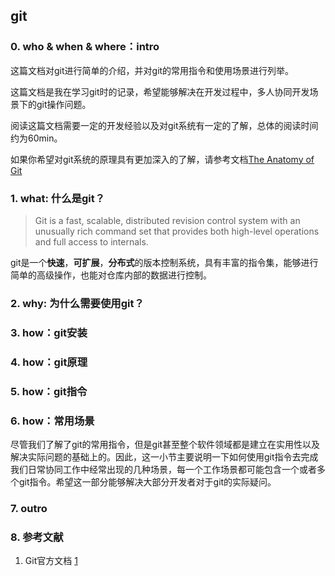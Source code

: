 ## git

### 0. who & when & where：intro
这篇文档对git进行简单的介绍，并对git的常用指令和使用场景进行列举。

这篇文档是我在学习git时的记录，希望能够解决在开发过程中，多人协同开发场景下的git操作问题。

阅读这篇文档需要一定的开发经验以及对git系统有一定的了解，总体的阅读时间约为60min。

如果你希望对git系统的原理具有更加深入的了解，请参考文档[The Anatomy of Git](./git-anatomy.md)

### 1. what: 什么是git？
> Git is a fast, scalable, distributed revision control system with an unusually rich command set that provides both high-level operations and full access to internals.

git是一个**快速**，**可扩展**，**分布式**的版本控制系统，具有丰富的指令集，能够进行简单的高级操作，也能对仓库内部的数据进行控制。

### 2. why: 为什么需要使用git？


### 3. how：git安装

### 4. how：git原理

### 5. how：git指令

### 6. how：常用场景
尽管我们了解了git的常用指令，但是git甚至整个软件领域都是建立在实用性以及解决实际问题的基础上的。因此，这一小节主要说明一下如何使用git指令去完成我们日常协同工作中经常出现的几种场景，每一个工作场景都可能包含一个或者多个git指令。希望这一部分能够解决大部分开发者对于git的实际疑问。


### 7. outro

### 8. 参考文献
1. Git官方文档 [1]

[1]: https://git-scm.com/docs "Git官方文档"

